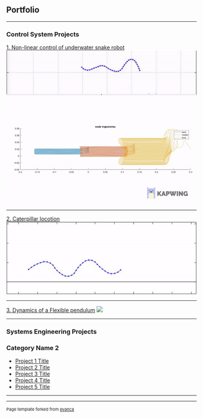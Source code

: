 ## Portfolio

---

### Control System Projects

[1. Non-linear control of underwater snake robot](/sample_page)
<img src="images/snake_nodes.gif?raw=true"/>

---
[2. Caterpillar locotion](/pdf/sample_presentation.pdf)
<img src="images/Caterpillar.gif?raw=true"/>

---
[3. Dynamics of a Flexible pendulum](http://example.com/)
<img src="images/dummy_thumbnail.jpg?raw=true"/>

---

### Systems Engineering Projects

### Category Name 2

- [Project 1 Title](http://example.com/)
- [Project 2 Title](http://example.com/)
- [Project 3 Title](http://example.com/)
- [Project 4 Title](http://example.com/)
- [Project 5 Title](http://example.com/)

---




---
<p style="font-size:11px">Page template forked from <a href="https://github.com/evanca/quick-portfolio">evanca</a></p>
<!-- Remove above link if you don't want to attibute -->

